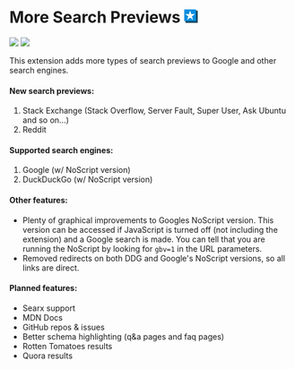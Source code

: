 # More Search Previews <img src="extension/public/icon_256.png" width="24">

<img src="https://i.imgur.com/kb5OE0n.gif" width="60%">
<img src="https://i.imgur.com/u8hI0wf.png" width="60%">

This extension adds more types of search previews to Google and other search engines.

#### New search previews:
 1. Stack Exchange (Stack Overflow, Server Fault, Super User, Ask Ubuntu and so on...)
 2. Reddit

#### Supported search engines:
 1. Google (w/ NoScript version)
 2. DuckDuckGo (w/ NoScript version)

#### Other features:
 - Plenty of graphical improvements to Googles NoScript version. This version can be accessed if JavaScript is turned off (not including the extension) and a Google search is made. You can tell that you are running the NoScript by looking for `gbv=1` in the URL parameters. 
 - Removed redirects on both DDG and Google's NoScript versions, so all links are direct.

#### Planned features:
 - Searx support
 - MDN Docs
 - GitHub repos & issues
 - Better schema highlighting (q&a pages and faq pages)
 - Rotten Tomatoes results
 - Quora results
